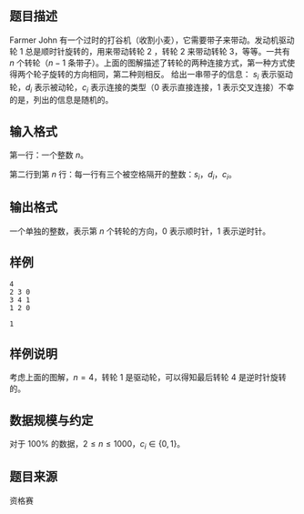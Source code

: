 ## 题目描述

Farmer John 有一个过时的打谷机（收割小麦），它需要带子来带动。发动机驱动轮 $1$ 总是顺时针旋转的，用来带动转轮 $2$ ，转轮 $2$ 来带动转轮 $3$，等等。一共有 $n$ 个转轮（$n-1$ 条带子）。上面的图解描述了转轮的两种连接方式，第一种方式使得两个轮子旋转的方向相同，第二种则相反。 给出一串带子的信息： $s_i$ 表示驱动轮，$d_i$ 表示被动轮，$c_i$ 表示连接的类型（$0$ 表示直接连接，$1$ 表示交叉连接）不幸的是，列出的信息是随机的。 

## 输入格式

第一行：一个整数 $n$。

第二行到第 $n$ 行：每一行有三个被空格隔开的整数：$s_i，d_i，c_i$。

## 输出格式

一个单独的整数，表示第 $n$ 个转轮的方向，$0$ 表示顺时针，$1$ 表示逆时针。

## 样例

```input1
4
2 3 0
3 4 1
1 2 0
```


```output1
1
```



## 样例说明

考虑上面的图解，$n=4$，转轮 $1$ 是驱动轮，可以得知最后转轮 $4$ 是逆时针旋转的。

## 数据规模与约定

对于 $100\%$ 的数据，$2\leq n\leq1000$，$c_i \in \{0,1\}$。

## 题目来源

资格赛

